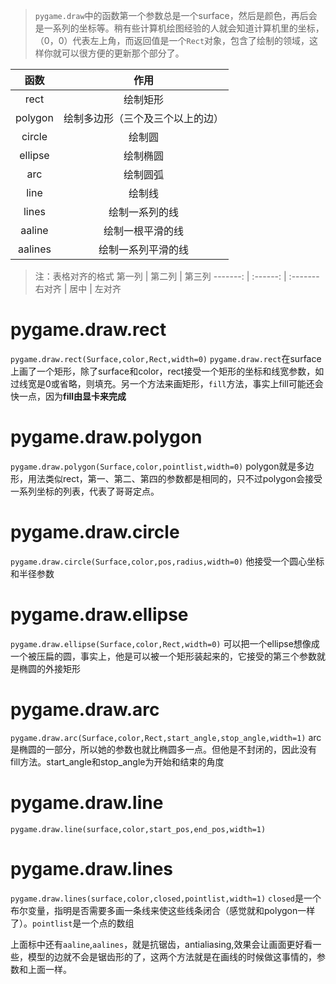 >`pygame.draw`中的函数第一个参数总是一个surface，然后是颜色，再后会是一系列的坐标等。稍有些计算机绘图经验的人就会知道计算机里的坐标，（0，0）代表左上角，而返回值是一个`Rect`对象，包含了绘制的领域，这样你就可以很方便的更新那个部分了。

| 函数     | 作用                             |
|:--------:|:--------------------------------:|
| rect    | 绘制矩形                         |
| polygon | 绘制多边形（三个及三个以上的边） |
| circle  | 绘制圆                           |
| ellipse | 绘制椭圆                         |
| arc     | 绘制圆弧                         |
| line    | 绘制线                           |
| lines   | 绘制一系列的线                   |
| aaline  | 绘制一根平滑的线                 |
| aalines | 绘制一系列平滑的线               |
>注：表格对齐的格式
>第一列 | 第二列 | 第三列
>-------: | :------: | :-------
>右对齐 | 居中 | 左对齐

# pygame.draw.rect
`pygame.draw.rect(Surface,color,Rect,width=0)`
`pygame.draw.rect`在surface上画了一个矩形，除了surface和color，rect接受一个矩形的坐标和线宽参数，如过线宽是0或省略，则填充。另一个方法来画矩形，`fill`方法，事实上fill可能还会快一点，因为**fill由显卡来完成**

# pygame.draw.polygon
`pygame.draw.polygon(Surface,color,pointlist,width=0)`
polygon就是多边形，用法类似rect，第一、第二、第四的参数都是相同的，只不过polygon会接受一系列坐标的列表，代表了哥哥定点。

# pygame.draw.circle
`pygame.draw.circle(Surface,color,pos,radius,width=0)`
他接受一个圆心坐标和半径参数

# pygame.draw.ellipse
`pygame.draw.ellipse(Surface,color,Rect,width=0)`
可以把一个ellipse想像成一个被压扁的圆，事实上，他是可以被一个矩形装起来的，它接受的第三个参数就是椭圆的外接矩形

# pygame.draw.arc
`pygame.draw.arc(Surface,color,Rect,start_angle,stop_angle,width=1)`
arc是椭圆的一部分，所以她的参数也就比椭圆多一点。但他是不封闭的，因此没有fill方法。start_angle和stop_angle为开始和结束的角度

# pygame.draw.line
`pygame.draw.line(surface,color,start_pos,end_pos,width=1)`

# pygame.draw.lines
`pygame.draw.lines(surface,color,closed,pointlist,width=1)`
`closed`是一个布尔变量，指明是否需要多画一条线来使这些线条闭合（感觉就和polygon一样了）。`pointlist`是一个点的数组

上面标中还有`aaline`,`aalines`，就是抗锯齿，antialiasing,效果会让画面更好看一些，模型的边就不会是锯齿形的了，这两个方法就是在画线的时候做这事情的，参数和上面一样。
